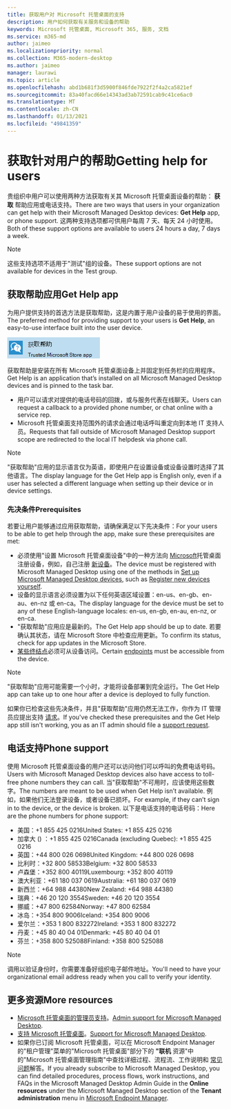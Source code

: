 ```yaml
---
title: 获取用户对 Microsoft 托管桌面的支持
description: 用户如何获取有关服务和设备的帮助
keywords: Microsoft 托管桌面, Microsoft 365, 服务, 文档
ms.service: m365-md
author: jaimeo
ms.localizationpriority: normal
ms.collection: M365-modern-desktop
ms.author: jaimeo
manager: laurawi
ms.topic: article
ms.openlocfilehash: abd1b681f3d5900f846fde7922f2f4a2ca5821ef
ms.sourcegitcommit: 83a40facd66e14343ad3ab72591cab9c41ce6ac0
ms.translationtype: MT
ms.contentlocale: zh-CN
ms.lasthandoff: 01/13/2021
ms.locfileid: "49841359"
---
```

# <a name="getting-help-for-users"></a><span data-ttu-id="068f2-104">获取针对用户的帮助</span><span class="sxs-lookup"><span data-stu-id="068f2-104">Getting help for users</span></span>

<span data-ttu-id="068f2-105">贵组织中用户可以使用两种方法获取有关其 Microsoft 托管桌面设备的帮助： **获取** 帮助应用或电话支持。</span><span class="sxs-lookup"><span data-stu-id="068f2-105">There are two ways that users in your organization can get help with their Microsoft Managed Desktop devices: **Get Help** app, or phone support.</span></span> <span data-ttu-id="068f2-106">这两种支持选项都可供用户每周 7 天、每天 24 小时使用。</span><span class="sxs-lookup"><span data-stu-id="068f2-106">Both of these support options are available to users 24 hours a day, 7 days a week.</span></span>
 
>[!NOTE]
><span data-ttu-id="068f2-107">这些支持选项不适用于"测试"组的设备。</span><span class="sxs-lookup"><span data-stu-id="068f2-107">These support options are not available for devices in the Test group.</span></span>

## <a name="get-help-app"></a><span data-ttu-id="068f2-108">获取帮助应用</span><span class="sxs-lookup"><span data-stu-id="068f2-108">Get Help app</span></span>

<span data-ttu-id="068f2-109">为用户提供支持的首选方法是获取帮助，这是内置于用户设备的易于使用的界面。</span><span class="sxs-lookup"><span data-stu-id="068f2-109">The preferred method for providing support to your users is **Get Help**, an easy-to-use interface built into the user device.</span></span>  

![获取帮助应用图标](../../media/get-help.png)

<span data-ttu-id="068f2-111">获取帮助是安装在所有 Microsoft 托管桌面设备上并固定到任务栏的应用程序。</span><span class="sxs-lookup"><span data-stu-id="068f2-111">Get Help is an application that’s installed on all Microsoft Managed Desktop devices and is pinned to the task bar.</span></span> 

- <span data-ttu-id="068f2-112">用户可以请求对提供的电话号码的回拨，或与服务代表在线聊天。</span><span class="sxs-lookup"><span data-stu-id="068f2-112">Users can request a callback to a provided phone number, or chat online with a service rep.</span></span>
- <span data-ttu-id="068f2-113">Microsoft 托管桌面支持范围外的请求会通过电话呼叫重定向到本地 IT 支持人员。</span><span class="sxs-lookup"><span data-stu-id="068f2-113">Requests that fall outside of Microsoft Managed Desktop support scope are redirected to the local IT helpdesk via phone call.</span></span>

> [!NOTE]
> <span data-ttu-id="068f2-114">"获取帮助"应用的显示语言仅为英语，即使用户在设置设备或设备设置时选择了其他语言。</span><span class="sxs-lookup"><span data-stu-id="068f2-114">The display language for the Get Help app is English only, even if a user has selected a different language when setting up their device or in device settings.</span></span> 

### <a name="prerequisites"></a><span data-ttu-id="068f2-115">先决条件</span><span class="sxs-lookup"><span data-stu-id="068f2-115">Prerequisites</span></span>
<span data-ttu-id="068f2-116">若要让用户能够通过应用获取帮助，请确保满足以下先决条件：</span><span class="sxs-lookup"><span data-stu-id="068f2-116">For your users to be able to get help through the app, make sure these prerequisites are met:</span></span>

- <span data-ttu-id="068f2-117">必须使用"设置 Microsoft 托管桌面设备"中的一种方法向 [Microsoft](../get-started/set-up-devices.md)托管桌面注册设备，例如，自己注册 [新设备](../get-started/register-devices-self.md)。</span><span class="sxs-lookup"><span data-stu-id="068f2-117">The device must be registered with Microsoft Managed Desktop using one of the methods in [Set up Microsoft Managed Desktop devices](../get-started/set-up-devices.md), such as [Register new devices yourself](../get-started/register-devices-self.md).</span></span>
- <span data-ttu-id="068f2-118">设备的显示语言必须设置为以下任何英语区域设置：en-us、en-gb、en-au、en-nz 或 en-ca。</span><span class="sxs-lookup"><span data-stu-id="068f2-118">The display language for the device must be set to any of these English-language locales: en-us, en-gb, en-au, en-nz, or en-ca.</span></span>
- <span data-ttu-id="068f2-119">"获取帮助"应用应是最新的。</span><span class="sxs-lookup"><span data-stu-id="068f2-119">The Get Help app should be up to date.</span></span> <span data-ttu-id="068f2-120">若要确认其状态，请在 Microsoft Store 中检查应用更新。</span><span class="sxs-lookup"><span data-stu-id="068f2-120">To confirm its status, check for app updates in the Microsoft Store.</span></span>
- <span data-ttu-id="068f2-121">[某些终结点](../get-ready/network.md#endpoints-allowed-that-are-necessary-for-microsoft-managed-desktop)必须可从设备访问。</span><span class="sxs-lookup"><span data-stu-id="068f2-121">Certain [endpoints](../get-ready/network.md#endpoints-allowed-that-are-necessary-for-microsoft-managed-desktop) must be accessible from the device.</span></span>

> [!NOTE]
> <span data-ttu-id="068f2-122">"获取帮助"应用可能需要一个小时，才能将设备部署到完全运行。</span><span class="sxs-lookup"><span data-stu-id="068f2-122">The Get Help app can take up to one hour after a device is deployed to fully function.</span></span>

<span data-ttu-id="068f2-123">如果你已检查这些先决条件，并且"获取帮助"应用仍然无法工作，你作为 IT 管理员应提出支持 [请求](admin-support.md)。</span><span class="sxs-lookup"><span data-stu-id="068f2-123">If you've checked these prerequisites and the Get Help app still isn't working, you as an IT admin should file a [support request](admin-support.md).</span></span>

## <a name="phone-support"></a><span data-ttu-id="068f2-124">电话支持</span><span class="sxs-lookup"><span data-stu-id="068f2-124">Phone support</span></span>

<span data-ttu-id="068f2-125">使用 Microsoft 托管桌面设备的用户还可以访问他们可以呼叫的免费电话号码。</span><span class="sxs-lookup"><span data-stu-id="068f2-125">Users with Microsoft Managed Desktop devices also have access to toll-free phone numbers they can call.</span></span> <span data-ttu-id="068f2-126">当"获取帮助"不可用时，应该使用这些数字。</span><span class="sxs-lookup"><span data-stu-id="068f2-126">The numbers are meant to be used when Get Help isn’t available.</span></span> <span data-ttu-id="068f2-127">例如，如果他们无法登录设备，或者设备已损坏。</span><span class="sxs-lookup"><span data-stu-id="068f2-127">For example, if they can’t sign in to the device, or the device is broken.</span></span> <span data-ttu-id="068f2-128">以下是电话支持的电话号码：</span><span class="sxs-lookup"><span data-stu-id="068f2-128">Here are the phone numbers for phone support:</span></span>

- <span data-ttu-id="068f2-129">美国：+1 855 425 0216</span><span class="sxs-lookup"><span data-stu-id="068f2-129">United States: +1 855 425 0216</span></span>
- <span data-ttu-id="068f2-130">加拿大 () ：+1 855 425 0216</span><span class="sxs-lookup"><span data-stu-id="068f2-130">Canada (excluding Quebec): +1 855 425 0216</span></span>
- <span data-ttu-id="068f2-131">英国：+44 800 026 0698</span><span class="sxs-lookup"><span data-stu-id="068f2-131">United Kingdom: +44 800 026 0698</span></span>
- <span data-ttu-id="068f2-132">比利时：+32 800 58533</span><span class="sxs-lookup"><span data-stu-id="068f2-132">Belgium: +32 800 58533</span></span>
- <span data-ttu-id="068f2-133">卢森堡：+352 800 40119</span><span class="sxs-lookup"><span data-stu-id="068f2-133">Luxembourg: +352 800 40119</span></span>
- <span data-ttu-id="068f2-134">澳大利亚：+61 180 037 0619</span><span class="sxs-lookup"><span data-stu-id="068f2-134">Australia: +61 180 037 0619</span></span>
- <span data-ttu-id="068f2-135">新西兰：+64 988 44380</span><span class="sxs-lookup"><span data-stu-id="068f2-135">New Zealand: +64 988 44380</span></span>
- <span data-ttu-id="068f2-136">瑞典：+46 20 120 3554</span><span class="sxs-lookup"><span data-stu-id="068f2-136">Sweden: +46 20 120 3554</span></span>
- <span data-ttu-id="068f2-137">挪威：+47 800 62584</span><span class="sxs-lookup"><span data-stu-id="068f2-137">Norway: +47 800 62584</span></span>
- <span data-ttu-id="068f2-138">冰岛：+354 800 9006</span><span class="sxs-lookup"><span data-stu-id="068f2-138">Iceland: +354 800 9006</span></span>
- <span data-ttu-id="068f2-139">爱尔兰：+353 1 800 832272</span><span class="sxs-lookup"><span data-stu-id="068f2-139">Ireland: +353 1 800 832272</span></span>
- <span data-ttu-id="068f2-140">丹麦：+45 80 40 04 01</span><span class="sxs-lookup"><span data-stu-id="068f2-140">Denmark: +45 80 40 04 01</span></span>
- <span data-ttu-id="068f2-141">芬兰：+358 800 525088</span><span class="sxs-lookup"><span data-stu-id="068f2-141">Finland: +358 800 525088</span></span>

>[!NOTE]
><span data-ttu-id="068f2-142">调用以验证身份时，你需要准备好组织电子邮件地址。</span><span class="sxs-lookup"><span data-stu-id="068f2-142">You'll need to have your organizational email address ready when you call to verify your identity.</span></span> 

## <a name="more-resources"></a><span data-ttu-id="068f2-143">更多资源</span><span class="sxs-lookup"><span data-stu-id="068f2-143">More resources</span></span>
- <span data-ttu-id="068f2-144">[Microsoft 托管桌面的管理员支持](admin-support.md)。</span><span class="sxs-lookup"><span data-stu-id="068f2-144">[Admin support for Microsoft Managed Desktop](admin-support.md).</span></span> 
- <span data-ttu-id="068f2-145">[支持 Microsoft 托管桌面](../service-description/support.md)。</span><span class="sxs-lookup"><span data-stu-id="068f2-145">[Support for Microsoft Managed Desktop](../service-description/support.md).</span></span>
- <span data-ttu-id="068f2-146">如果你已订阅 Microsoft 托管桌面，可以在 Microsoft Endpoint Manager 的"租户管理"菜单的"Microsoft 托管桌面"部分下的 **"联机** 资源"中的"Microsoft 托管桌面管理指南"中查找详细过程、流程流、工作说明和 [常见问题](https://endpoint.microsoft.com/)解答。</span><span class="sxs-lookup"><span data-stu-id="068f2-146">If you already subscribe to Microsoft Managed Desktop, you can find detailed procedures, process flows, work instructions, and FAQs in the Microsoft Managed Desktop Admin Guide in the **Online resources** under the Microsoft Managed Desktop section of the **Tenant administration** menu in [Microsoft Endpoint Manager](https://endpoint.microsoft.com/).</span></span>
